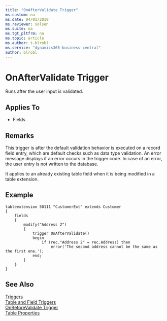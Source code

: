 ```yaml
---
title: "OnAfterValidate Trigger"
ms.custom: na
ms.date: 04/01/2019
ms.reviewer: solsen
ms.suite: na
ms.tgt_pltfrm: na
ms.topic: article
ms.author: t-blrobl
ms.service: "dynamics365-business-central"
author: blrobl
---
```


# OnAfterValidate Trigger
Runs after the user input is validated. 

## Applies To  
- Fields  
  
## Remarks  
 This trigger is after the default validation behavior is executed on a record field entry, which are default checks such as data type validation. An error message displays if an error occurs in the trigger code. In case of an error, the user entry is not written to the database.  

It applies to an already existing table field when it is being modified in a table extension. 

## Example
```
tableextension 50111 "CustomerExt" extends Customer
{
    fields
    {
        modify("Address 2")
        {
            trigger OnAfterValidate()
            begin
                if (rec."Address 2" = rec.Address) then
                    error('The second address cannot be the same as the first one.');
            end;
        }
    }
}    
```

## See Also  
 [Triggers](devenv-triggers.md)  
 [Table and Field Triggers](devenv-table-and-field-triggers.md)  
 [OnBeforeValidate Trigger](devenv-onbeforevalidate-fields-trigger.md)  
 [Table Properties](../properties/devenv-table-properties.md)   